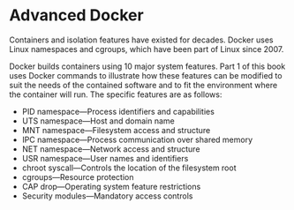 # Advanced Docker


Containers and isolation features have existed for decades. Docker uses Linux namespaces
and cgroups, which have been part of Linux since 2007. 

Docker builds containers using 10 major system features. Part 1 of this book uses
Docker commands to illustrate how these features can be modified to suit the needs
of the contained software and to fit the environment where the container will run.
The specific features are as follows:
- PID namespace—Process identifiers and capabilities
- UTS namespace—Host and domain name
- MNT namespace—Filesystem access and structure
- IPC namespace—Process communication over shared memory
- NET namespace—Network access and structure
- USR namespace—User names and identifiers
- chroot syscall—Controls the location of the filesystem root
- cgroups—Resource protection
- CAP drop—Operating system feature restrictions
- Security modules—Mandatory access controls